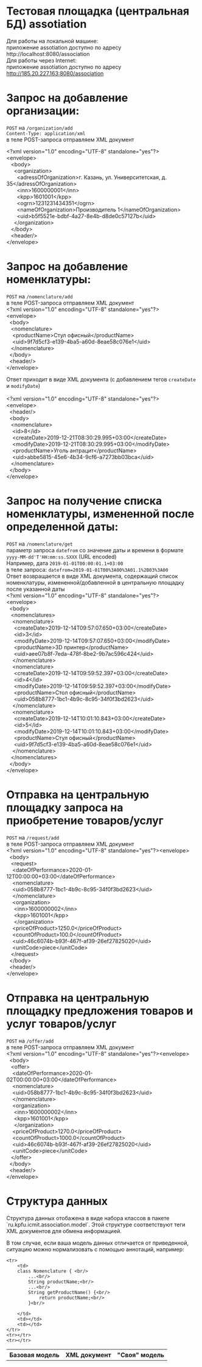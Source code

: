Тестовая площадка (центральная БД) assotiation
==============================

Для работы на локальной машине:
<br/>
приложение assotiation доступно по адресу http://localhost:8080/association
<br/>
Для работы через Internet:
<br/>
приложение assotiation доступно по адресу http://185.20.227.163:8080/association
<br/>


Запрос на добавление организации:
==============================
`POST` на `/organization/add`
<br/>
`Content-Type: application/xml`
<br/>
в теле POST-запроса отправляем XML документ<br/>

&lt;?xml version="1.0" encoding="UTF-8" standalone="yes"?&gt;<br/>
&lt;envelope&gt;<br/>
&nbsp;&nbsp;    &lt;body&gt;<br/>
&nbsp;&nbsp;&nbsp;&nbsp;        &lt;organization&gt;<br/>
&nbsp;&nbsp;&nbsp;&nbsp;&nbsp;&nbsp;            &lt;adressOfOrganization&gt;г. Казань, ул. Университетская, д. 35&lt;/adressOfOrganization&gt;<br/>
&nbsp;&nbsp;&nbsp;&nbsp;&nbsp;&nbsp;            &lt;inn&gt;1600000001&lt;/inn&gt;<br/>
&nbsp;&nbsp;&nbsp;&nbsp;&nbsp;&nbsp;            &lt;kpp&gt;1601001&lt;/kpp&gt;<br/>
&nbsp;&nbsp;&nbsp;&nbsp;&nbsp;&nbsp;            &lt;ogrn&gt;1231231434351&lt;/ogrn&gt;<br/>
&nbsp;&nbsp;&nbsp;&nbsp;&nbsp;&nbsp;            &lt;nameOfOrganization&gt;Производитель 1&lt;/nameOfOrganization&gt;<br/>
&nbsp;&nbsp;&nbsp;&nbsp;&nbsp;&nbsp;            &lt;uid&gt;b5f5521e-bdbf-4a27-8e4b-d8de0c57127b&lt;/uid&gt;<br/>
&nbsp;&nbsp;&nbsp;&nbsp;        &lt;/organization&gt;<br/>
&nbsp;&nbsp;    &lt;/body&gt;<br/>
&nbsp;&nbsp;    &lt;header/&gt;<br/>
&lt;/envelope&gt;<br/>

Запрос на добавление номенклатуры:
==============================
`POST` на `/nomenclature/add`
<br/>
в теле POST-запроса отправляем XML документ<br/>
&lt;?xml version="1.0" encoding="UTF-8" standalone="yes"?&gt;<br/>
&lt;envelope&gt;<br/>
&nbsp;    &lt;body&gt;<br/>
&nbsp;&nbsp;        &lt;nomenclature&gt;<br/>
&nbsp;&nbsp;&nbsp;            &lt;productName&gt;Стул офисный&lt;/productName&gt;<br/>
&nbsp;&nbsp;&nbsp;            &lt;uid&gt;9f7d5cf3-e139-4ba5-a60d-8eae58c076e1&lt;/uid&gt;<br/>
&nbsp;&nbsp;        &lt;/nomenclature&gt;<br/>
&nbsp;    &lt;/body&gt;<br/>
&nbsp;    &lt;header/&gt;<br/>
&lt;/envelope&gt;<br/>

Ответ приходит в виде XML документа (с добавлением тегов `createDate` и `modifyDate`)<br/>
<br/>
&lt;?xml version="1.0" encoding="UTF-8" standalone="yes"?&gt;<br/>
&lt;envelope&gt;<br/>
&nbsp;	&lt;header/&gt;<br/>
&nbsp;	&lt;body&gt;<br/>
&nbsp;&nbsp;		&lt;nomenclature&gt;<br/>
&nbsp;&nbsp;&nbsp;			&lt;id&gt;8&lt;/id&gt;<br/>
&nbsp;&nbsp;&nbsp;			&lt;createDate&gt;2019-12-21T08:30:29.995+03:00&lt;/createDate&gt;<br/>
&nbsp;&nbsp;&nbsp;			&lt;modifyDate&gt;2019-12-21T08:30:29.995+03:00&lt;/modifyDate&gt;<br/>
&nbsp;&nbsp;&nbsp;			&lt;productName&gt;Уголь антрацит&lt;/productName&gt;<br/>
&nbsp;&nbsp;&nbsp;			&lt;uid&gt;abbe5815-45e6-4b34-9cf6-a7273bb03bca&lt;/uid&gt;<br/>
&nbsp;&nbsp;		&lt;/nomenclature&gt;<br/>
&nbsp;	&lt;/body&gt;<br/>
&lt;/envelope&gt;<br/>

Запрос на получение списка номенклатуры, измененной после определенной даты:
==============================
`POST` на `/nomenclature/get`
<br/>
параметр запроса `datefrom` со значение даты и времени в формате `yyyy-MM-dd'T'HH:mm:ss.SXXX` (URL encoded)
<br/>
Например, дата `2019-01-01T00:00:01.1+03:00` <br/>
в теле запроса: `datefrom=2019-01-01T00%3A00%3A01.1%2B03%3A00`
<br/>
Ответ возвращается в виде XML документа, содержащий список номенклатуры, измененной/добавленной в центральную площадку после указанной даты
<br/>
&lt;?xml version="1.0" encoding="UTF-8" standalone="yes"?><br/>
&lt;envelope&gt;<br/>
&nbsp;	&lt;body&gt;<br/>
&nbsp;&nbsp;		&lt;nomenclatures&gt;<br/>
&nbsp;&nbsp;&nbsp;			&lt;nomenclature&gt;<br/>
&nbsp;&nbsp;&nbsp;&nbsp;				&lt;createDate&gt;2019-12-14T09:57:07.650+03:00&lt;/createDate&gt;<br/>
&nbsp;&nbsp;&nbsp;&nbsp;				&lt;id&gt;3&lt;/id&gt;<br/>
&nbsp;&nbsp;&nbsp;&nbsp;				&lt;modifyDate&gt;2019-12-14T09:57:07.650+03:00&lt;/modifyDate&gt;<br/>
&nbsp;&nbsp;&nbsp;&nbsp;				&lt;productName&gt;3D принтер&lt;/productName&gt;<br/>
&nbsp;&nbsp;&nbsp;&nbsp;				&lt;uid&gt;aee07b8f-7eda-478f-8be2-9b7ac596c424&lt;/uid&gt;<br/>
&nbsp;&nbsp;&nbsp;			&lt;/nomenclature&gt;<br/>
&nbsp;&nbsp;&nbsp;			&lt;nomenclature&gt;<br/>
&nbsp;&nbsp;&nbsp;&nbsp;				&lt;createDate&gt;2019-12-14T09:59:52.397+03:00&lt;/createDate&gt;<br/>
&nbsp;&nbsp;&nbsp;&nbsp;				&lt;id&gt;4&lt;/id&gt;<br/>
&nbsp;&nbsp;&nbsp;&nbsp;				&lt;modifyDate&gt;2019-12-14T09:59:52.397+03:00&lt;/modifyDate&gt;<br/>
&nbsp;&nbsp;&nbsp;&nbsp;				&lt;productName&gt;Стол офисный&lt;/productName&gt;<br/>
&nbsp;&nbsp;&nbsp;&nbsp;				&lt;uid&gt;058b8777-1bc1-4b9c-8c95-34f0f3bd2623&lt;/uid&gt;<br/>
&nbsp;&nbsp;&nbsp;			&lt;/nomenclature&gt;<br/>
&nbsp;&nbsp;&nbsp;			&lt;nomenclature&gt;<br/>
&nbsp;&nbsp;&nbsp;&nbsp;				&lt;createDate&gt;2019-12-14T10:01:10.843+03:00&lt;/createDate&gt;<br/>
&nbsp;&nbsp;&nbsp;&nbsp;				&lt;id&gt;5&lt;/id&gt;<br/>
&nbsp;&nbsp;&nbsp;&nbsp;				&lt;modifyDate&gt;2019-12-14T10:01:10.843+03:00&lt;/modifyDate&gt;<br/>
&nbsp;&nbsp;&nbsp;&nbsp;				&lt;productName&gt;Стул офисный&lt;/productName&gt;<br/>
&nbsp;&nbsp;&nbsp;&nbsp;				&lt;uid&gt;9f7d5cf3-e139-4ba5-a60d-8eae58c076e1&lt;/uid&gt;<br/>
&nbsp;&nbsp;&nbsp;			&lt;/nomenclature&gt;<br/>
&nbsp;&nbsp;		&lt;/nomenclatures&gt;<br/>
&nbsp;	&lt;/body&gt;<br/>
&lt;/envelope&gt;<br/>

Отправка на центральную площадку запроса на приобретение товаров/услуг
==============================
`POST` на `/request/add`
<br/>
в теле POST-запроса отправляем XML документ<br/>
&lt;?xml version="1.0" encoding="UTF-8" standalone="yes"?&gt;&lt;envelope&gt;<br/>
&nbsp;    &lt;body&gt;<br/>
&nbsp;&nbsp;        &lt;request&gt;<br/>
&nbsp;&nbsp;&nbsp;            &lt;dateOfPerformance&gt;2020-01-12T00:00:00+03:00&lt;/dateOfPerformance&gt;<br/>
&nbsp;&nbsp;&nbsp;            &lt;nomenclature&gt;<br/>
&nbsp;&nbsp;&nbsp;                &lt;uid&gt;058b8777-1bc1-4b9c-8c95-34f0f3bd2623&lt;/uid&gt;<br/>
&nbsp;&nbsp;&nbsp;            &lt;/nomenclature&gt;<br/>
&nbsp;&nbsp;&nbsp;            &lt;organization&gt;<br/>
&nbsp;&nbsp;&nbsp;&nbsp;                &lt;inn&gt;1600000002&lt;/inn&gt;<br/>
&nbsp;&nbsp;&nbsp;&nbsp;               &lt;kpp&gt;1601001&lt;/kpp&gt;<br/>
&nbsp;&nbsp;&nbsp;&nbsp;            &lt;/organization&gt;<br/>
&nbsp;&nbsp;&nbsp;            &lt;priceOfProduct&gt;1250.0&lt;/priceOfProduct&gt;<br/>
&nbsp;&nbsp;&nbsp;            &lt;countOfProduct&gt;100.0&lt;/countOfProduct&gt;<br/>
&nbsp;&nbsp;&nbsp;            &lt;uid&gt;46c6074b-b93f-467f-af39-26ef27825020&lt;/uid&gt;<br/>
&nbsp;&nbsp;&nbsp;            &lt;unitCode&gt;piece&lt;/unitCode&gt;<br/>
&nbsp;&nbsp;        &lt;/request&gt;<br/>
&nbsp;    &lt;/body&gt;<br/>
&nbsp;    &lt;header/&gt;<br/>
&lt;/envelope&gt;<br/>

Отправка на центральную площадку предложения товаров и услуг товаров/услуг
==============================
`POST` на `/offer/add`
<br/>
в теле POST-запроса отправляем XML документ<br/>
&lt;?xml version="1.0" encoding="UTF-8" standalone="yes"?&gt;&lt;envelope&gt;<br/>
&nbsp;    &lt;body&gt;<br/>
&nbsp;&nbsp;        &lt;offer&gt;<br/>
&nbsp;&nbsp;&nbsp;            &lt;dateOfPerformance&gt;2020-01-02T00:00:00+03:00&lt;/dateOfPerformance&gt;<br/>
&nbsp;&nbsp;&nbsp;            &lt;nomenclature&gt;<br/>
&nbsp;&nbsp;&nbsp;                &lt;uid&gt;058b8777-1bc1-4b9c-8c95-34f0f3bd2623&lt;/uid&gt;<br/>
&nbsp;&nbsp;&nbsp;            &lt;/nomenclature&gt;<br/>
&nbsp;&nbsp;&nbsp;            &lt;organization&gt;<br/>
&nbsp;&nbsp;&nbsp;&nbsp;                &lt;inn&gt;1600000002&lt;/inn&gt;<br/>
&nbsp;&nbsp;&nbsp;&nbsp;               &lt;kpp&gt;1601001&lt;/kpp&gt;<br/>
&nbsp;&nbsp;&nbsp;&nbsp;            &lt;/organization&gt;<br/>
&nbsp;&nbsp;&nbsp;            &lt;priceOfProduct&gt;1270.0&lt;/priceOfProduct&gt;<br/>
&nbsp;&nbsp;&nbsp;            &lt;countOfProduct&gt;1000.0&lt;/countOfProduct&gt;<br/>
&nbsp;&nbsp;&nbsp;            &lt;uid&gt;46c6074b-b93f-467f-af39-26ef27825020&lt;/uid&gt;<br/>
&nbsp;&nbsp;&nbsp;            &lt;unitCode&gt;piece&lt;/unitCode&gt;<br/>
&nbsp;&nbsp;        &lt;/offer&gt;<br/>
&nbsp;    &lt;/body&gt;<br/>
&nbsp;    &lt;header/&gt;<br/>
&lt;/envelope&gt;<br/>



Структура данных
==============================
<p>Структура данных отобажена в виде набора классов в пакете `ru.kpfu.icmit.association.model`. Этой структуре соответствуют теги XML документов для обмена информацией.
<p>В том случае, если ваша модель данных отличается от приведенной, ситуацию можно нормализовать с помощью аннотаций, например:
<br/>
<table>
	<th>Базовая модель</th>
	<th>XML документ</th>
	<th>"Своя" модель</th>

	<tr>
		<td>
		class Nomenclature { <br/>
			...<br/>
			String productName;<br/>
			...<br/>
			String getProductName() {<br/>
				return productName;<br/>
			}<br/>

		</td>
		<td></td>
		<td></td>
	</tr>
	<tr></tr>
	<tr></tr>


</table>